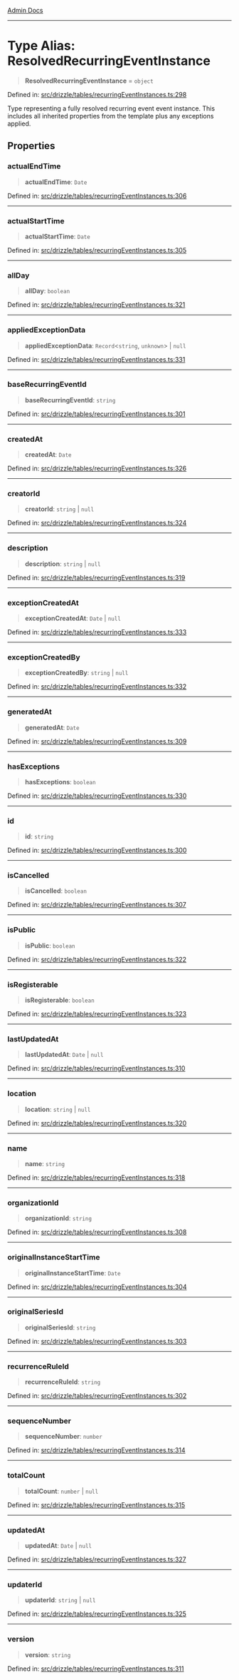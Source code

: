 [Admin Docs](/)

***

# Type Alias: ResolvedRecurringEventInstance

> **ResolvedRecurringEventInstance** = `object`

Defined in: [src/drizzle/tables/recurringEventInstances.ts:298](https://github.com/Sourya07/talawa-api/blob/ead7a48e0174153214ee7311f8b242ee1c1a12ca/src/drizzle/tables/recurringEventInstances.ts#L298)

Type representing a fully resolved recurring event event instance.
This includes all inherited properties from the template plus any exceptions applied.

## Properties

### actualEndTime

> **actualEndTime**: `Date`

Defined in: [src/drizzle/tables/recurringEventInstances.ts:306](https://github.com/Sourya07/talawa-api/blob/ead7a48e0174153214ee7311f8b242ee1c1a12ca/src/drizzle/tables/recurringEventInstances.ts#L306)

***

### actualStartTime

> **actualStartTime**: `Date`

Defined in: [src/drizzle/tables/recurringEventInstances.ts:305](https://github.com/Sourya07/talawa-api/blob/ead7a48e0174153214ee7311f8b242ee1c1a12ca/src/drizzle/tables/recurringEventInstances.ts#L305)

***

### allDay

> **allDay**: `boolean`

Defined in: [src/drizzle/tables/recurringEventInstances.ts:321](https://github.com/Sourya07/talawa-api/blob/ead7a48e0174153214ee7311f8b242ee1c1a12ca/src/drizzle/tables/recurringEventInstances.ts#L321)

***

### appliedExceptionData

> **appliedExceptionData**: `Record`\<`string`, `unknown`\> \| `null`

Defined in: [src/drizzle/tables/recurringEventInstances.ts:331](https://github.com/Sourya07/talawa-api/blob/ead7a48e0174153214ee7311f8b242ee1c1a12ca/src/drizzle/tables/recurringEventInstances.ts#L331)

***

### baseRecurringEventId

> **baseRecurringEventId**: `string`

Defined in: [src/drizzle/tables/recurringEventInstances.ts:301](https://github.com/Sourya07/talawa-api/blob/ead7a48e0174153214ee7311f8b242ee1c1a12ca/src/drizzle/tables/recurringEventInstances.ts#L301)

***

### createdAt

> **createdAt**: `Date`

Defined in: [src/drizzle/tables/recurringEventInstances.ts:326](https://github.com/Sourya07/talawa-api/blob/ead7a48e0174153214ee7311f8b242ee1c1a12ca/src/drizzle/tables/recurringEventInstances.ts#L326)

***

### creatorId

> **creatorId**: `string` \| `null`

Defined in: [src/drizzle/tables/recurringEventInstances.ts:324](https://github.com/Sourya07/talawa-api/blob/ead7a48e0174153214ee7311f8b242ee1c1a12ca/src/drizzle/tables/recurringEventInstances.ts#L324)

***

### description

> **description**: `string` \| `null`

Defined in: [src/drizzle/tables/recurringEventInstances.ts:319](https://github.com/Sourya07/talawa-api/blob/ead7a48e0174153214ee7311f8b242ee1c1a12ca/src/drizzle/tables/recurringEventInstances.ts#L319)

***

### exceptionCreatedAt

> **exceptionCreatedAt**: `Date` \| `null`

Defined in: [src/drizzle/tables/recurringEventInstances.ts:333](https://github.com/Sourya07/talawa-api/blob/ead7a48e0174153214ee7311f8b242ee1c1a12ca/src/drizzle/tables/recurringEventInstances.ts#L333)

***

### exceptionCreatedBy

> **exceptionCreatedBy**: `string` \| `null`

Defined in: [src/drizzle/tables/recurringEventInstances.ts:332](https://github.com/Sourya07/talawa-api/blob/ead7a48e0174153214ee7311f8b242ee1c1a12ca/src/drizzle/tables/recurringEventInstances.ts#L332)

***

### generatedAt

> **generatedAt**: `Date`

Defined in: [src/drizzle/tables/recurringEventInstances.ts:309](https://github.com/Sourya07/talawa-api/blob/ead7a48e0174153214ee7311f8b242ee1c1a12ca/src/drizzle/tables/recurringEventInstances.ts#L309)

***

### hasExceptions

> **hasExceptions**: `boolean`

Defined in: [src/drizzle/tables/recurringEventInstances.ts:330](https://github.com/Sourya07/talawa-api/blob/ead7a48e0174153214ee7311f8b242ee1c1a12ca/src/drizzle/tables/recurringEventInstances.ts#L330)

***

### id

> **id**: `string`

Defined in: [src/drizzle/tables/recurringEventInstances.ts:300](https://github.com/Sourya07/talawa-api/blob/ead7a48e0174153214ee7311f8b242ee1c1a12ca/src/drizzle/tables/recurringEventInstances.ts#L300)

***

### isCancelled

> **isCancelled**: `boolean`

Defined in: [src/drizzle/tables/recurringEventInstances.ts:307](https://github.com/Sourya07/talawa-api/blob/ead7a48e0174153214ee7311f8b242ee1c1a12ca/src/drizzle/tables/recurringEventInstances.ts#L307)

***

### isPublic

> **isPublic**: `boolean`

Defined in: [src/drizzle/tables/recurringEventInstances.ts:322](https://github.com/Sourya07/talawa-api/blob/ead7a48e0174153214ee7311f8b242ee1c1a12ca/src/drizzle/tables/recurringEventInstances.ts#L322)

***

### isRegisterable

> **isRegisterable**: `boolean`

Defined in: [src/drizzle/tables/recurringEventInstances.ts:323](https://github.com/Sourya07/talawa-api/blob/ead7a48e0174153214ee7311f8b242ee1c1a12ca/src/drizzle/tables/recurringEventInstances.ts#L323)

***

### lastUpdatedAt

> **lastUpdatedAt**: `Date` \| `null`

Defined in: [src/drizzle/tables/recurringEventInstances.ts:310](https://github.com/Sourya07/talawa-api/blob/ead7a48e0174153214ee7311f8b242ee1c1a12ca/src/drizzle/tables/recurringEventInstances.ts#L310)

***

### location

> **location**: `string` \| `null`

Defined in: [src/drizzle/tables/recurringEventInstances.ts:320](https://github.com/Sourya07/talawa-api/blob/ead7a48e0174153214ee7311f8b242ee1c1a12ca/src/drizzle/tables/recurringEventInstances.ts#L320)

***

### name

> **name**: `string`

Defined in: [src/drizzle/tables/recurringEventInstances.ts:318](https://github.com/Sourya07/talawa-api/blob/ead7a48e0174153214ee7311f8b242ee1c1a12ca/src/drizzle/tables/recurringEventInstances.ts#L318)

***

### organizationId

> **organizationId**: `string`

Defined in: [src/drizzle/tables/recurringEventInstances.ts:308](https://github.com/Sourya07/talawa-api/blob/ead7a48e0174153214ee7311f8b242ee1c1a12ca/src/drizzle/tables/recurringEventInstances.ts#L308)

***

### originalInstanceStartTime

> **originalInstanceStartTime**: `Date`

Defined in: [src/drizzle/tables/recurringEventInstances.ts:304](https://github.com/Sourya07/talawa-api/blob/ead7a48e0174153214ee7311f8b242ee1c1a12ca/src/drizzle/tables/recurringEventInstances.ts#L304)

***

### originalSeriesId

> **originalSeriesId**: `string`

Defined in: [src/drizzle/tables/recurringEventInstances.ts:303](https://github.com/Sourya07/talawa-api/blob/ead7a48e0174153214ee7311f8b242ee1c1a12ca/src/drizzle/tables/recurringEventInstances.ts#L303)

***

### recurrenceRuleId

> **recurrenceRuleId**: `string`

Defined in: [src/drizzle/tables/recurringEventInstances.ts:302](https://github.com/Sourya07/talawa-api/blob/ead7a48e0174153214ee7311f8b242ee1c1a12ca/src/drizzle/tables/recurringEventInstances.ts#L302)

***

### sequenceNumber

> **sequenceNumber**: `number`

Defined in: [src/drizzle/tables/recurringEventInstances.ts:314](https://github.com/Sourya07/talawa-api/blob/ead7a48e0174153214ee7311f8b242ee1c1a12ca/src/drizzle/tables/recurringEventInstances.ts#L314)

***

### totalCount

> **totalCount**: `number` \| `null`

Defined in: [src/drizzle/tables/recurringEventInstances.ts:315](https://github.com/Sourya07/talawa-api/blob/ead7a48e0174153214ee7311f8b242ee1c1a12ca/src/drizzle/tables/recurringEventInstances.ts#L315)

***

### updatedAt

> **updatedAt**: `Date` \| `null`

Defined in: [src/drizzle/tables/recurringEventInstances.ts:327](https://github.com/Sourya07/talawa-api/blob/ead7a48e0174153214ee7311f8b242ee1c1a12ca/src/drizzle/tables/recurringEventInstances.ts#L327)

***

### updaterId

> **updaterId**: `string` \| `null`

Defined in: [src/drizzle/tables/recurringEventInstances.ts:325](https://github.com/Sourya07/talawa-api/blob/ead7a48e0174153214ee7311f8b242ee1c1a12ca/src/drizzle/tables/recurringEventInstances.ts#L325)

***

### version

> **version**: `string`

Defined in: [src/drizzle/tables/recurringEventInstances.ts:311](https://github.com/Sourya07/talawa-api/blob/ead7a48e0174153214ee7311f8b242ee1c1a12ca/src/drizzle/tables/recurringEventInstances.ts#L311)
